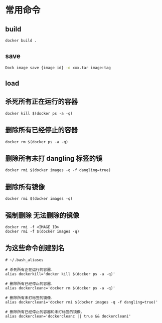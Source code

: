 # 常用命令

## build

```cmd
docker build .
```

## save

```cmd
Dock image save {image id} -o xxx.tar image:tag
```

## load

## 杀死所有正在运行的容器

```
docker kill $(docker ps -a -q)
```

## 删除所有已经停止的容器
```
docker rm $(docker ps -a -q)
```

## 删除所有未打 dangling 标签的镜

```
docker rmi $(docker images -q -f dangling=true)
```

## 删除所有镜像

```
docker rmi $(docker images -q)
```

## 强制删除 无法删除的镜像

```
docker rmi -f <IMAGE_ID>
docker rmi -f $(docker images -q)
```

## 为这些命令创建别名

```
# ~/.bash_aliases
 
# 杀死所有正在运行的容器.
alias dockerkill='docker kill $(docker ps -a -q)'
 
# 删除所有已经停止的容器.
alias dockercleanc='docker rm $(docker ps -a -q)'
 
# 删除所有未打标签的镜像.
alias dockercleani='docker rmi $(docker images -q -f dangling=true)'
 
# 删除所有已经停止的容器和未打标签的镜像.
alias dockerclean='dockercleanc || true && dockercleani'
```

